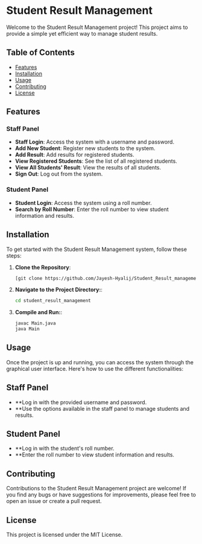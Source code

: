 # Student Result Management

Welcome to the Student Result Management project! This project aims to provide a simple yet efficient way to manage student results.

## Table of Contents

- [Features](#features)
- [Installation](#installation)
- [Usage](#usage)
- [Contributing](#contributing)
- [License](#license)

## Features

### Staff Panel

- **Staff Login**: Access the system with a username and password.
- **Add New Student**: Register new students to the system.
- **Add Result**: Add results for registered students.
- **View Registered Students**: See the list of all registered students.
- **View All Students' Result**: View the results of all students.
- **Sign Out**: Log out from the system.

### Student Panel

- **Student Login**: Access the system using a roll number.
- **Search by Roll Number**: Enter the roll number to view student information and results.

## Installation

To get started with the Student Result Management system, follow these steps:

1. **Clone the Repository**: 
   ```bash
   [git clone https://github.com/Jayesh-Hyalij/Student_Result_management.git]

2. **Navigate to the Project Directory:**:
   ```bash
   cd student_result_management
3. **Compile and Run:**:
   ```bash
   javac Main.java
   java Main

 ## Usage
 Once the project is up and running, you can access the system through the graphical user interface. Here's how to use the different functionalities:

 ## Staff Panel
 - **Log in with the provided username and password.
 - **Use the options available in the staff panel to manage students and results.
 
## Student Panel
- **Log in with the student's roll number.
- **Enter the roll number to view student information and results.

## Contributing
Contributions to the Student Result Management project are welcome! If you find any bugs or have suggestions for improvements, please feel free to open an issue or create a pull request.

## License
This project is licensed under the MIT License.
